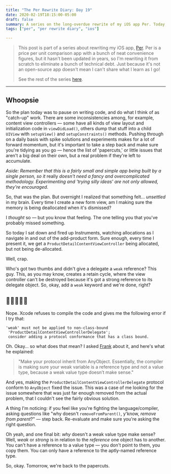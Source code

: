 ```yaml
---
title: "The Per Rewrite Diary: Day 19"
date: 2020-02-19T18:15:00-05:00
draft: false
summary: A series on the long-overdue rewrite of my iOS app Per. Today, I tackle a memory leak.
tags: ["per", "per rewrite diary", "ios"]

---
```


> This post is part of a series about rewriting my iOS app, [Per]. Per is a price per unit comparison app with a bunch of neat convenience figures, but it hasn't been updated in years, so I'm rewriting it from scratch to eliminate a bunch of technical debt. Just because it's not an open-source app doesn't mean I can't share what I learn as I go!
> 
> See the rest of the series [here].
---

## Whoopsie

So the plan today was to pause on writing code, and do what I think of as "catch-up" work. There are some inconsistencies among, for example, content view controllers — some have all kinds of view layout and initialization code in `viewDidLoad()`, others dump that stuff into a child `UIView` with `setupView()` and `setupConstraints()` methods. Pushing through on a daily basis with spike solutions and experiments makes for a lot of forward momentum, but it's important to take a step back and make sure you're tidying as you go — hence the list of 'papercuts,' or little issues that aren't a big deal on their own, but a real problem if they're left to accumulate.

_Aside: Remember that this is a fairly small and simple app being built by a single person, so it_ really _doesn't need a fancy and overcomplicated methodology. Experimenting and 'trying silly ideas' are not only allowed, they're encouraged._

So, that was the plan. But overnight I realized that something felt… _unsettled_ in my brain. Every time I create a new form view, am I making sure the memory is being deallocated when it's dismissed?

I _thought_ so — but you know that feeling. The one telling you that you've probably missed something.

So today I sat down and fired up Instruments, watching allocations as I navigate in and out of the add-product form. Sure enough, every time I present it, we get a `ProductDetailContentViewController` being allocated, but not being de-allocated.

Well, crap.

Who's got two thumbs and didn't give a delegate a `weak` reference? This guy. This, as you may know, creates a retain cycle, where the view controller can't be destroyed because it's got a strong reference to its delegate object. So, okay, add a `weak` keyword and we're done, right?

## 🚫🚫🚫🚫🚫

Nope. Xcode refuses to compile the code and gives me the following error if I try that:

```
'weak' must not be applied to non-class-bound
 'ProductDetailContentViewControllerDelegate'; 
 consider adding a protocol conformance that has a class bound.
```
Oh. Okay… so what does that mean? I asked [Frank] about it, and here's what he explained:

> "Make your protocol inherit from AnyObject. Essentially, the compiler is making sure your weak variable is a reference type and not a value type, because a weak value type doesn’t make sense."

And yes, making the `ProductDetailContentViewControllerDelegate` protocol conform to `AnyObject` fixed the issue. This was a case of me looking for the issue somewhere that was just far enough removed from the actual problem, that I couldn't see the fairly obvious solution.

A thing I'm noticing: if you feel like you're fighting the language/compiler, asking questions like "why doesn't `removeFromParent()`, y'know, _remove from parent_?" — step back. Re-evaluate and make sure you're asking the right question.

Oh yeah, and one final bit: _why_ doesn't a weak value type make sense? Well, _weak_ or _strong_ is in relation to the _reference_ one object has to another. You can't have a reference to a value type — you don't point to them, you copy them. You can only have a reference to the aptly-named reference type.

So, okay. Tomorrow, we're back to the papercuts.

[Per]: https://droppedbits.com/apps/per
[here]: /tags/per-rewrite-diary/
[Frank]: https://ioscoachfrank.com